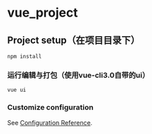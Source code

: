 # vue_project

## Project setup（在项目目录下）
```
npm install
```

### 运行编辑与打包（使用vue-cli3.0自带的ui）
```
vue ui
```


### Customize configuration
See [Configuration Reference](https://cli.vuejs.org/config/).

